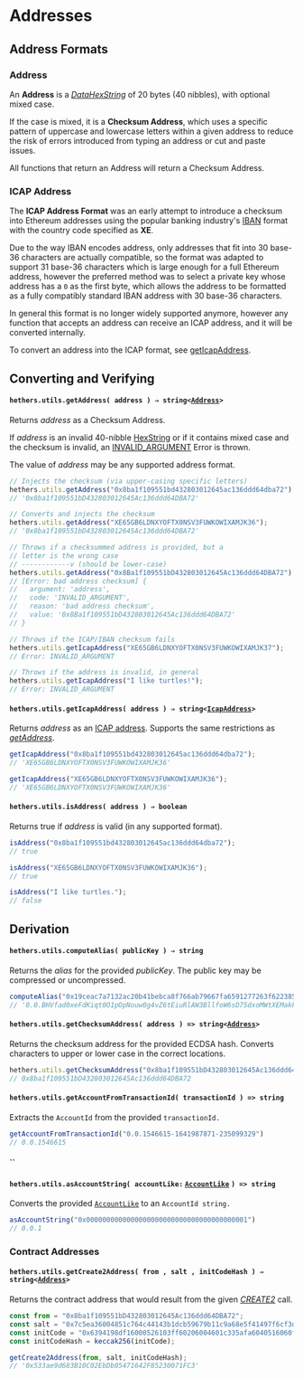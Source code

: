 # Addresses

## Address Formats

### Address

An **Address** is a [_DataHexString_](byte-manipulation.md#datahexstring) of 20 bytes (40 nibbles), with optional mixed case.

If the case is mixed, it is a **Checksum Address**, which uses a specific pattern of uppercase and lowercase letters within a given address to reduce the risk of errors introduced from typing an address or cut and paste issues.

All functions that return an Address will return a Checksum Address.

### ICAP Address

The **ICAP Address Format** was an early attempt to introduce a checksum into Ethereum addresses using the popular banking industry's [IBAN](https://en.wikipedia.org/wiki/International\_Bank\_Account\_Number) format with the country code specified as **XE**.

Due to the way IBAN encodes address, only addresses that fit into 30 base-36 characters are actually compatible, so the format was adapted to support 31 base-36 characters which is large enough for a full Ethereum address, however the preferred method was to select a private key whose address has a `0` as the first byte, which allows the address to be formatted as a fully compatibly standard IBAN address with 30 base-36 characters.

In general this format is no longer widely supported anymore, however any function that accepts an address can receive an ICAP address, and it will be converted internally.

To convert an address into the ICAP format, see [getIcapAddress](addresses.md#utils.geticapaddress).

## Converting and Verifying

#### `hethers.utils.getAddress( address ) ⇒ string<`[`Address`](addresses.md#address)`>` <a href="#getaddress" id="getaddress"></a>

Returns _address_ as a Checksum Address.

If _address_ is an invalid 40-nibble [HexString](byte-manipulation.md#hexstring) or if it contains mixed case and the checksum is invalid, an [INVALID\_ARGUMENT](logging.md#logger.errors.invalid\_argument) Error is thrown.

The value of _address_ may be any supported address format.

```typescript
// Injects the checksum (via upper-casing specific letters)
hethers.utils.getAddress("0x8ba1f109551bd432803012645ac136ddd64dba72");
// '0x8ba1f109551bD432803012645Ac136ddd64DBA72'

// Converts and injects the checksum
hethers.utils.getAddress("XE65GB6LDNXYOFTX0NSV3FUWKOWIXAMJK36");
// '0x8ba1f109551bD432803012645Ac136ddd64DBA72'

// Throws if a checksummed address is provided, but a
// letter is the wrong case
// ------------v (should be lower-case)
hethers.utils.getAddress("0x8Ba1f109551bD432803012645Ac136ddd64DBA72")
// [Error: bad address checksum] {
//   argument: 'address',
//   code: 'INVALID_ARGUMENT',
//   reason: 'bad address checksum',
//   value: '0x8Ba1f109551bD432803012645Ac136ddd64DBA72'
// }

// Throws if the ICAP/IBAN checksum fails
hethers.utils.getIcapAddress("XE65GB6LDNXYOFTX0NSV3FUWKOWIXAMJK37");
// Error: INVALID_ARGUMENT

// Throws if the address is invalid, in general
hethers.utils.getIcapAddress("I like turtles!");
// Error: INVALID_ARGUMENT
```



#### `hethers.utils.getIcapAddress( address ) ⇒ string<`[`IcapAddress`](addresses.md#icap-address)`>` <a href="#utils.geticapaddress" id="utils.geticapaddress"></a>

Returns _address_ as an [ICAP address](addresses.md#icap-address). Supports the same restrictions as [_getAddress_](addresses.md#getaddress).

```typescript
getIcapAddress("0x8ba1f109551bd432803012645ac136ddd64dba72");
// 'XE65GB6LDNXYOFTX0NSV3FUWKOWIXAMJK36'

getIcapAddress("XE65GB6LDNXYOFTX0NSV3FUWKOWIXAMJK36");
// 'XE65GB6LDNXYOFTX0NSV3FUWKOWIXAMJK36'
```

#### &#x20;`hethers.utils.isAddress( address ) ⇒ boolean` <a href="#utils.isaddress" id="utils.isaddress"></a>

Returns true if _address_ is valid (in any supported format).

```typescript
isAddress("0x8ba1f109551bd432803012645ac136ddd64dba72");
// true

isAddress("XE65GB6LDNXYOFTX0NSV3FUWKOWIXAMJK36");
// true

isAddress("I like turtles.");
// false
```

## Derivation

#### `hethers.utils.computeAlias( publicKey ) ⇒ string` <a href="#utils.computeaddress" id="utils.computeaddress"></a>

Returns the _alias_ for the provided _publicKey_. The public key may be compressed or uncompressed.

```typescript
computeAlias("0x19ceac7a7132ac20b41bebca8f766ab79667fa6591277263f622385764d01ef5");
// '0.0.BHVfad0xeFdKiqt0O1pOpNouw0g4vZ6tEiuRlAW3BllfoW6sD75dxoMWtXEMakFaqEQFdALbkrsbFd1QNi+I0Zw='
```

#### `hethers.utils.getChecksumAddress( address ) => string<`[`Address`](addresses.md#address)`>` <a href="#utils.getchecksumaddress" id="utils.getchecksumaddress"></a>

Returns the checksum address for the provided ECDSA hash. Converts characters to upper or lower case in the correct locations.

```typescript
hethers.utils.getChecksumAddress("0x8ba1f109551bD432803012645Ac136ddd64DBA72")
// 0x8ba1f109551bD432803012645Ac136ddd64DBA72
```



#### `hethers.utils.getAccountFromTransactionId( transactionId ) => string`

Extracts the `AccountId` from the provided `transactionId.`

```typescript
getAccountFromTransactionId("0.0.1546615-1641987871-235099329")
// 0.0.1546615
```

#### ``

#### `hethers.utils.asAccountString( accountLike:` [`AccountLike`](accounts.md#data-types) `) => string`

Converts the provided [`AccountLike`](accounts.md#data-types) to an `AccountId string.`

```typescript
asAccountString("0x0000000000000000000000000000000000000001")
// 0.0.1
```

### Contract Addresses

#### &#x20;`hethers.utils.getCreate2Address( from , salt , initCodeHash ) ⇒ string<`[`Address`](addresses.md#address)`>` <a href="#utils.getcreate2address" id="utils.getcreate2address"></a>

Returns the contract address that would result from the given [_CREATE2_](https://eips.ethereum.org/EIPS/eip-1014) call.

```typescript
const from = "0x8ba1f109551bD432803012645Ac136ddd64DBA72";
const salt = "0x7c5ea36004851c764c44143b1dcb59679b11c9a68e5f41497f6cf3d480715331";
const initCode = "0x6394198df16000526103ff60206004601c335afa6040516060f3";
const initCodeHash = keccak256(initCode);

getCreate2Address(from, salt, initCodeHash);
// '0x533ae9d683B10C02EbDb05471642F85230071FC3'
```
